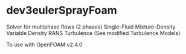 # dev3eulerSprayFoam
Solver for multiphase flows (2 phases)
Single-Fluid Mixture-Density
Variable Density RANS Turbulence (See modified Turbulence Models)

To use with OpenFOAM v2.4.0
